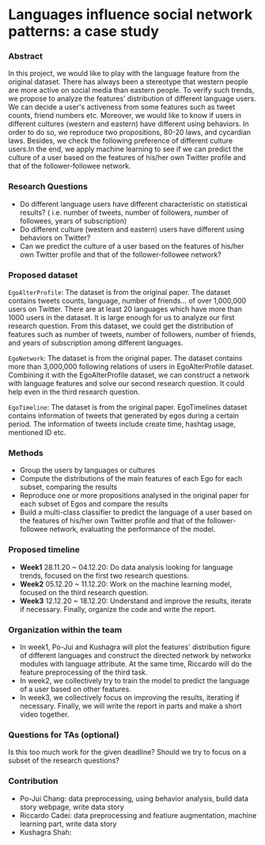 # Languages influence social network patterns: a case study


### Abstract

In this project, we would like to play with the language feature from the original dataset. There has always been a stereotype that western people are more active on social media than eastern people. To verify such trends, we propose to analyze the features’ distribution of different language users. We can decide a user's activeness from some features such as tweet counts, friend numbers etc. Moreover, we would like to know if users in different cultures (western and eastern) have different using behaviors. In order to do so, we reproduce two propositions, 80-20 laws, and cycardian laws. Besides, we check the following preference of different culture users.In the end, we apply machine learning to see if we can predict the culture of a user based on the features of his/her own Twitter profile and that of the follower-followee network.


### Research Questions

- Do different language users have different characteristic on statistical results? ( i.e. number of tweets, number of followers, number of followees, years of subscription)
- Do different culture (western and eastern) users have different using behaviors on Twitter?
- Can we predict the culture of a user based on the features of his/her own Twitter profile and that of the follower-followee network?


### Proposed dataset

`EgoAlterProfile`: The dataset is from the original paper. The dataset contains tweets counts, language, number of friends… of over 1,000,000 users on Twitter. There are at least 20 languages which have more than 1000 users in the dataset. It is large enough for us to analyze our first research question. From this dataset, we could get the distribution of features such as number of tweets, number of followers, number of friends, and years of subscription among different languages.

`EgoNetwork`: The dataset is from the original paper. The dataset contains more than 3,000,000 following relations of users in EgoAlterProfile dataset. Combining it with the EgoAlterProfile dataset, we can construct a network with language features and solve our second research question. It could help even in the third research question.

`EgoTimeline`: The dataset is from the original paper. EgoTimelines dataset contains information of tweets that generated by egos during a certain period. The information of tweets include create time, hashtag usage, mentioned ID etc.


### Methods

- Group the users by languages or cultures
- Compute the distributions of the main features of each Ego for each subset, comparing the results
- Reproduce one or more propositions analysed in the original paper for each subset of Egos and compare the results
- Build a multi-class classifier to predict the language of a user based on the features of his/her own Twitter profile and that of the follower-followee network, evaluating the performance of the model.


### Proposed timeline

- **Week1** 28.11.20 ~ 04.12.20: Do data analysis looking for language trends, focused on the first two research questions.
- **Week2** 05.12.20 ~ 11.12.20: Work on the machine learning model, focused on the third research question.
- **Week3** 12.12.20 ~ 18.12.20: Understand and improve the results, iterate if necessary. Finally, organize the code and write the report.


### Organization within the team

- In week1, Po-Jui and Kushagra will plot the features' distribution figure of different languages and construct the directed network by networkx modules with language attribute. At the same time, Riccardo will do the feature preprocessing of the third task.
- In week2, we collectively try to train the model to predict the language of a user based on other features.
- In week3, we collectively focus on improving the results, iterating if necessary. Finally, we will write the report in parts and make a short video together.


### Questions for TAs (optional)

Is this too much work for the given deadline? Should we try to focus on a subset of the research questions?

### Contribution

- Po-Jui Chang: data preprocessing, using behavior analysis, build data story webpage, write data story
- Riccardo Cadei: data preprocessing and featiure augmentation, machine learning part, write data story
- Kushagra Shah:

